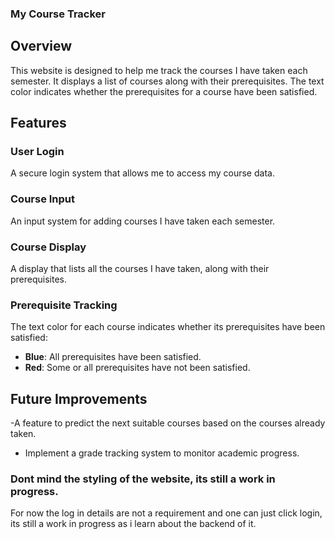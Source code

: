 ### My Course Tracker

## Overview
This website is designed to help me track the courses I have taken each semester. It displays a list of courses along with their prerequisites. The text color indicates whether the prerequisites for a course have been satisfied.

## Features

### User Login
A secure login system that allows me to access my course data.

### Course Input
An input system for adding courses I have taken each semester.

### Course Display
A display that lists all the courses I have taken, along with their prerequisites.

### Prerequisite Tracking
The text color for each course indicates whether its prerequisites have been satisfied:
- **Blue**: All prerequisites have been satisfied.
- **Red**: Some or all prerequisites have not been satisfied.

## Future Improvements
-A feature to predict the next suitable courses based on the courses already taken.
- Implement a grade tracking system to monitor academic progress.

### Dont mind the styling of the website, its still a work in progress.
For now the log in details are not a requirement and one can just click login, its still a work in progress as i learn about the backend of it.